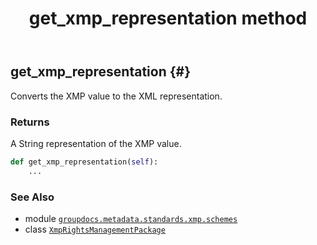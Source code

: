 ﻿---
title: get_xmp_representation method
second_title: GroupDocs.Metadata for Python via .NET API References
description: 
type: docs
url: /python-net/groupdocs.metadata.standards.xmp.schemes/xmprightsmanagementpackage/get_xmp_representation/
is_root: false
weight: 60
---

## get_xmp_representation {#}

Converts the XMP value to the XML representation.


### Returns 


A String representation of the XMP value.


```python
def get_xmp_representation(self):
    ...
```





### See Also
* module [`groupdocs.metadata.standards.xmp.schemes`](../../)
* class [`XmpRightsManagementPackage`](/metadata/python-net/groupdocs.metadata.standards.xmp.schemes/xmprightsmanagementpackage)
